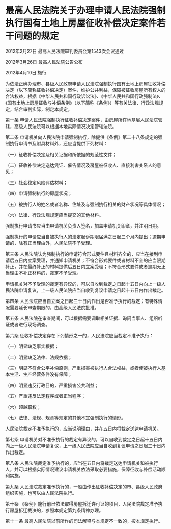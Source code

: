 # 最高人民法院关于办理申请人民法院强制执行国有土地上房屋征收补偿决定案件若干问题的规定

2012年2月27日 最高人民法院审判委员会第1543次会议通过

2012年3月26日 最高人民法院公告公布

2012年4月10日 施行

为依法正确办理市、县级人民政府申请人民法院强制执行国有土地上房屋征收补偿决定（以下简称征收补偿决定）案件，维护公共利益，保障被征收房屋所有权人的合法权益，根据《中华人民共和国行政诉讼法》、《中华人民共和国行政强制法》、《国有土地上房屋征收与补偿条例》（以下简称《条例》）等有关法律、行政法规规定，结合审判实际，制定本规定。

第一条 申请人民法院强制执行征收补偿决定案件，由房屋所在地基层人民法院管辖，高级人民法院可以根据本地实际情况决定管辖法院。

第二条 申请机关向人民法院申请强制执行，除提供《条例》第二十八条规定的强制执行申请书及附具材料外，还应当提供下列材料：

（一）征收补偿决定及相关证据和所依据的规范性文件；

（二）征收补偿决定送达凭证、催告情况及房屋被征收人、直接利害关系人的意见；

（三）社会稳定风险评估材料；

（四）申请强制执行的房屋状况；

（五）被执行人的姓名或者名称、住址及与强制执行相关的财产状况等具体情况；

（六）法律、行政法规规定应当提交的其他材料。

强制执行申请书应当由申请机关负责人签名，加盖申请机关印章，并注明日期。

强制执行的申请应当自被执行人的法定起诉期限届满之日起三个月内提出；逾期申请的，除有正当理由外，人民法院不予受理。

第三条 人民法院认为强制执行的申请符合形式要件且材料齐全的，应当在接到申请后五日内立案受理，并通知申请机关；不符合形式要件或者材料不全的应当限期补正，并在最终补正的材料提供后五日内立案受理；不符合形式要件或者逾期无正当理由不补正材料的，裁定不予受理。

申请机关对不予受理的裁定有异议的，可以自收到裁定之日起十五日内向上一级人民法院申请复议，上一级人民法院应当自收到复议申请之日起十五日内作出裁定。

第四条 人民法院应当自立案之日起三十日内作出是否准予执行的裁定；有特殊情况需要延长审查期限的，由高级人民法院批准。

第五条 人民法院在审查期间，可以根据需要调取相关证据、询问当事人、组织听证或者进行现场调查。

第六条 征收补偿决定存在下列情形之一的，人民法院应当裁定不准予执行：

（一）明显缺乏事实根据；

（二）明显缺乏法律、法规依据；

（三）明显不符合公平补偿原则，严重损害被执行人合法权益，或者使被执行人基本生活、生产经营条件没有保障；

（四）明显违反行政目的，严重损害公共利益；

（五）严重违反法定程序或者正当程序；

（六）超越职权；

（七）法律、法规、规章等规定的其他不宜强制执行的情形。

人民法院裁定不准予执行的，应当说明理由，并在五日内将裁定送达申请机关。

第七条 申请机关对不准予执行的裁定有异议的，可以自收到裁定之日起十五日内向上一级人民法院申请复议，上一级人民法院应当自收到复议申请之日起三十日内作出裁定。

第八条 人民法院裁定准予执行的，应当在五日内将裁定送达申请机关和被执行人，并可以根据实际情况建议申请机关依法采取必要措施，保障征收与补偿活动顺利实施。

第九条 人民法院裁定准予执行的，一般由作出征收补偿决定的市、县级人民政府组织实施，也可以由人民法院执行。

第十条 《条例》施行前已依法取得房屋拆迁许可证的项目，人民法院裁定准予执行房屋拆迁裁决的，参照本规定第九条精神办理。

第十一条 最高人民法院以前所作的司法解释与本规定不一致的，按本规定执行。
